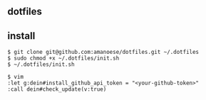 dotfiles
---

## install
```
$ git clone git@github.com:amanoese/dotfiles.git ~/.dotfiles
$ sudo chmod +x ~/.dotfiles/init.sh
$ ~/.dotfiles/init.sh
```

```
$ vim
:let g:dein#install_github_api_token = "<your-github-token>"
:call dein#check_update(v:true)
```
